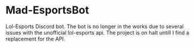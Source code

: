 # Mad-EsportsBot
Lol-Esports Discord bot. The bot is no longer in the works due to several issues with the unofficial lol-esports api. The project is on halt untill I find a replacement for the API. 
